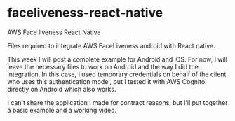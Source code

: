 # faceliveness-react-native
AWS Face liveness React Native

Files required to integrate AWS FaceLiveness android with React native.

This week I will post a complete example for Android and iOS. For now, I will leave the necessary files to work on Android and the way I did the integration. In this case, I used temporary credentials on behalf of the client who uses this authentication model, but I tested it with AWS Cognito. directly on Android which also works.

I can't share the application I made for contract reasons, but I'll put together a basic example and a working video.
